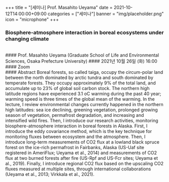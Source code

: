 ﻿+++
title = "[세미나] Prof. Masahito Ueyama"
date = 2021-10-12T14:00:00+09:00
categories = ["세미나"]
banner = "img/placeholder.png"
icon = "microphone"
+++
### Biosphere-atmosphere interaction in boreal ecosystems under changing climate
<br>
#### Prof. Masahito Ueyama (Graduate School of Life and Environmental Sciences, Osaka Prefecture University)
#### 2021년 10월 26일 (화) 16:00
#### Zoom
<br>
#### Abstract
Boreal forests, so called taiga, occupy the circum-polar land between the north dominated by arctic tundra and south dominated by temperate forests. They occupy approximately 9% of the total land, and accumulate up to 23% of global soil carbon stock. The northern high latitude regions have experienced 3.1 oC warming during the past 40 year; warming speed is three times of the global mean of the warming. In the lecture, I review environmental changes currently happened in the northern high latitudes: sea ice declining, greening vegetation, prolonged growing season of vegetation, permafrost degradation, and increasing and intensified wild fires. Then, I introduce our research activities, monitoring biosphere-atmosphere interaction in boreal forests in Alaska. First, I introduce the eddy covariance method, which is the key technique for monitoring fluxes between ecosystem and the atmosphere. Then, I introduce long-term measurements of CO2 flux at a lowland black spruce forest on the ice-rich permafrost in Fairbanks, Alaska (US-Uaf site registered in AmeriFlux; Ueyama et al., 2014) and measurements of CO2 flux at two burned forests after fire (US-Rpf and US-Fcr sites; Ueyama et al., 2019). Finally, I introduce regional CO2 flux based on the upscaling CO2 fluxes measured at multiple sites, through international collaborations (Ueyama et al., 2013; Virkkala et al., 2021).
